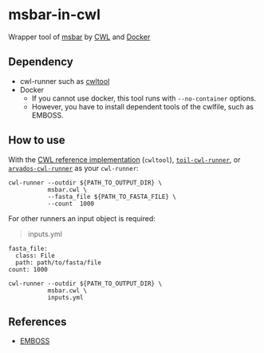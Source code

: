 # msbar-in-cwl

Wrapper tool of [msbar](http://www.bioinformatics.nl/cgi-bin/emboss/help/msbar) by [CWL](https://github.com/common-workflow-language/common-workflow-language) and [Docker](https://www.docker.com)

## Dependency

* cwl-runner such as [cwltool](https://github.com/common-workflow-language/cwltool)
* Docker
    * If you cannot use docker, this tool runs with ```--no-container``` options.
    * However, you have to install dependent tools of the cwlfile, such as EMBOSS.

## How to use

With the [CWL reference implementation](https://github.com/common-workflow-language/cwltool/) (`cwltool`), [`toil-cwl-runner`](https://toil.readthedocs.io/en/latest/running/cwl.html), or [`arvados-cwl-runner`](https://dev.arvados.org/projects/arvados/wiki/Running_Common_Workflow_Language_%28CWL%29_workflows_on_Arvados) as your `cwl-runner`:

```
cwl-runner --outdir ${PATH_TO_OUTPUT_DIR} \
           msbar.cwl \
           --fasta_file ${PATH_TO_FASTA_FILE} \
           --count  1000
```

For other runners an input object is required:
> inputs.yml
```
fasta_file:
  class: File
  path: path/to/fasta/file
count: 1000

```

```
cwl-runner --outdir ${PATH_TO_OUTPUT_DIR} \
           msbar.cwl \
           inputs.yml
```

## References

* [EMBOSS](https://doi.org/10.1016/S0168-9525(00)02024-2)
